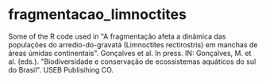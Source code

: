 # fragmentacao_limnoctites
Some of the R code used in 
"A fragmentação afeta a dinâmica das populações do arredio-do-gravatá (Limnoctites rectirostris) em manchas de áreas úmidas continentais". 
Gonçalves et al.  In press. IN: Gonçalves, M. et al. (eds.). "Biodiversidade e conservação de ecossistemas aquáticos do sul do Brasil". USEB Publisihing CO.
